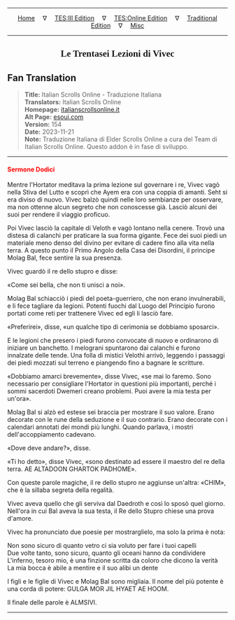 
---

<!-- Jekyll Page Links -->

<center>
<a href="../../../../../index.html">Home</a>
&emsp;&nabla;&emsp;
<a href="../../../../index-tes3.html">TES:III Edition</a>
&emsp;&nabla;&emsp;
<a href="../../../../index-teso.html">TES:Online Edition</a>
&emsp;&nabla;&emsp;
<a href="../../../../index-traditional.html">Traditional Edition</a>
&emsp;&nabla;&emsp;
<a href="../../../../index-misc.html">Misc</a>
</center>

<!-- Markdown Body Below: -->

---

<center>
<h2><span style="font-family:Georgia">Le Trentasei Lezioni di Vivec</span></h2>
</center>

## Fan Translation

> __Title:__ Italian Scrolls Online - Traduzione Italiana\
> __Translators:__ Italian Scrolls Online\
> __Homepage:__ [italianscrollsonline.it][1]\
> __Alt Page:__ [esoui.com][2]\
> __Version:__ 154\
> __Date:__ 2023-11-21\
> __Note:__ Traduzione Italiana di Elder Scrolls Online a cura del Team di Italian Scrolls Online. Questo addon è in fase di sviluppo.

[1]: http://italianscrollsonline.it/
[2]: https://www.esoui.com/downloads/info2854-ItalianScrollsOnline-TraduzioneItaliana.html

---

#### <span style="color:red">Sermone Dodici</span>

Mentre l'Hortator meditava la prima lezione sul governare i re, Vivec vagò nella Stiva del Lutto e scoprì che Ayem era con una coppia di amanti. Seht si era diviso di nuovo. Vivec balzò quindi nelle loro sembianze per osservare, ma non ottenne alcun segreto che non conoscesse già. Lasciò alcuni dei suoi per rendere il viaggio proficuo.

Poi Vivec lasciò la capitale di Veloth e vagò lontano nella cenere. Trovò una distesa di calanchi per praticare la sua forma gigante. Fece dei suoi piedi un materiale meno denso del divino per evitare di cadere fino alla vita nella terra. A questo punto il Primo Angolo della Casa dei Disordini, il principe Molag Bal, fece sentire la sua presenza.

Vivec guardò il re dello stupro e disse:

«Come sei bella, che non ti unisci a noi».

Molag Bal schiacciò i piedi del poeta-guerriero, che non erano invulnerabili, e li fece tagliare da legioni. Potenti fuochi dal Luogo del Principio furono portati come reti per trattenere Vivec ed egli li lasciò fare.

«Preferirei», disse, «un qualche tipo di cerimonia se dobbiamo sposarci».

E le legioni che presero i piedi furono convocate di nuovo e ordinarono di iniziare un banchetto. I melograni spuntarono dai calanchi e furono innalzate delle tende. Una folla di mistici Velothi arrivò, leggendo i passaggi dei piedi mozzati sul terreno e piangendo fino a bagnare le scritture.

«Dobbiamo amarci brevemente», disse Vivec, «se mai lo faremo. Sono necessario per consigliare l'Hortator in questioni più importanti, perché i sommi sacerdoti Dwemeri creano problemi. Puoi avere la mia testa per un'ora».

Molag Bal si alzò ed estese sei braccia per mostrare il suo valore. Erano decorate con le rune della seduzione e il suo contrario. Erano decorate con i calendari annotati dei mondi più lunghi. Quando parlava, i mostri dell'accoppiamento cadevano.

«Dove deve andare?», disse.

«Ti ho detto», disse Vivec, «sono destinato ad essere il maestro del re della terra. AE ALTADOON GHARTOK PADHOME».

Con queste parole magiche, il re dello stupro ne aggiunse un'altra: «CHIM», che è la sillaba segreta della regalità.

Vivec aveva quello che gli serviva dal Daedroth e così lo sposò quel giorno. Nell'ora in cui Bal aveva la sua testa, il Re dello Stupro chiese una prova d'amore.

Vivec ha pronunciato due poesie per mostrarglielo, ma solo la prima è nota:

Non sono sicuro di quanto vetro ci sia voluto per fare i tuoi capelli\
Due volte tanto, sono sicuro, quanto gli oceani hanno da condividere\
L'inferno, tesoro mio, è una finzione scritta da coloro che dicono la verità\
La mia bocca è abile a mentire e il suo alibi un dente

I figli e le figlie di Vivec e Molag Bal sono migliaia. Il nome del più potente è una corda di potere: GULGA MOR JIL HYAET AE HOOM.

Il finale delle parole è ALMSIVI.

---
